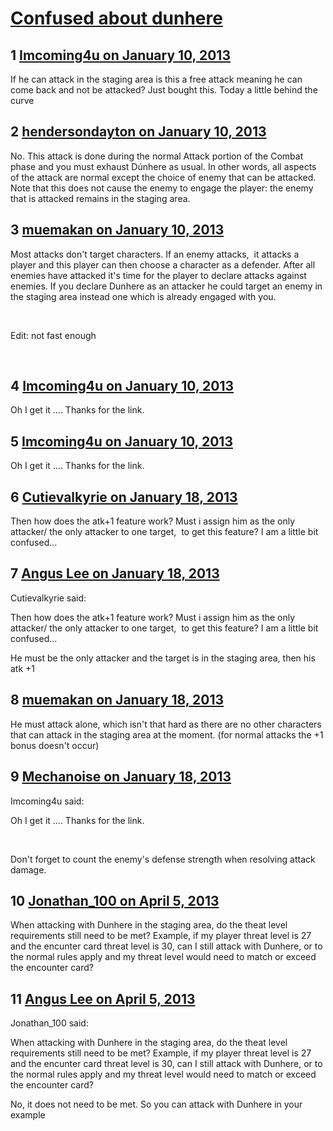 # [Confused about dunhere](https://community.fantasyflightgames.com/topic/77185-confused-about-dunhere/)

## 1 [Imcoming4u on January 10, 2013](https://community.fantasyflightgames.com/topic/77185-confused-about-dunhere/?do=findComment&comment=745899)

If he can attack in the staging area is this a free attack meaning he can come back and not be attacked? Just bought this. Today a little behind the curve

## 2 [hendersondayton on January 10, 2013](https://community.fantasyflightgames.com/topic/77185-confused-about-dunhere/?do=findComment&comment=745935)

No. This attack is done during the normal Attack portion of the Combat phase and you must exhaust Dúnhere as usual. In other words, all aspects of the attack are normal except the choice of enemy that can be attacked. Note that this does not cause the enemy to engage the player: the enemy that is attacked remains in the staging area.

## 3 [muemakan on January 10, 2013](https://community.fantasyflightgames.com/topic/77185-confused-about-dunhere/?do=findComment&comment=745939)

Most attacks don't target characters. If an enemy attacks,  it attacks a player and this player can then choose a character as a defender. After all enemies have attacked it's time for the player to declare attacks against enemies. If you declare Dunhere as an attacker he could target an enemy in the staging area instead one which is already engaged with you. 

 

Edit: not fast enough

 

## 4 [Imcoming4u on January 10, 2013](https://community.fantasyflightgames.com/topic/77185-confused-about-dunhere/?do=findComment&comment=745942)

Oh I get it …. Thanks for the link.

## 5 [Imcoming4u on January 10, 2013](https://community.fantasyflightgames.com/topic/77185-confused-about-dunhere/?do=findComment&comment=745944)

Oh I get it …. Thanks for the link.

## 6 [Cutievalkyrie on January 18, 2013](https://community.fantasyflightgames.com/topic/77185-confused-about-dunhere/?do=findComment&comment=749325)

Then how does the atk+1 feature work? Must i assign him as the only attacker/ the only attacker to one target,  to get this feature? I am a little bit confused…

## 7 [Angus Lee on January 18, 2013](https://community.fantasyflightgames.com/topic/77185-confused-about-dunhere/?do=findComment&comment=749352)

Cutievalkyrie said:

Then how does the atk+1 feature work? Must i assign him as the only attacker/ the only attacker to one target,  to get this feature? I am a little bit confused…



He must be the only attacker and the target is in the staging area, then his atk +1

## 8 [muemakan on January 18, 2013](https://community.fantasyflightgames.com/topic/77185-confused-about-dunhere/?do=findComment&comment=749353)

He must attack alone, which isn't that hard as there are no other characters that can attack in the staging area at the moment. (for normal attacks the +1 bonus doesn't occur)

## 9 [Mechanoise on January 18, 2013](https://community.fantasyflightgames.com/topic/77185-confused-about-dunhere/?do=findComment&comment=749631)

Imcoming4u said:

Oh I get it …. Thanks for the link.

 

Don't forget to count the enemy's defense strength when resolving attack damage.

## 10 [Jonathan_100 on April 5, 2013](https://community.fantasyflightgames.com/topic/77185-confused-about-dunhere/?do=findComment&comment=781498)

When attacking with Dunhere in the staging area, do the theat level requirements still need to be met? Example, if my player threat level is 27 and the encunter card threat level is 30, can I still attack with Dunhere, or to the normal rules apply and my threat level would need to match or exceed the encounter card?

## 11 [Angus Lee on April 5, 2013](https://community.fantasyflightgames.com/topic/77185-confused-about-dunhere/?do=findComment&comment=781577)

Jonathan_100 said:

When attacking with Dunhere in the staging area, do the theat level requirements still need to be met? Example, if my player threat level is 27 and the encunter card threat level is 30, can I still attack with Dunhere, or to the normal rules apply and my threat level would need to match or exceed the encounter card?



No, it does not need to be met. So you can attack with Dunhere in your example

